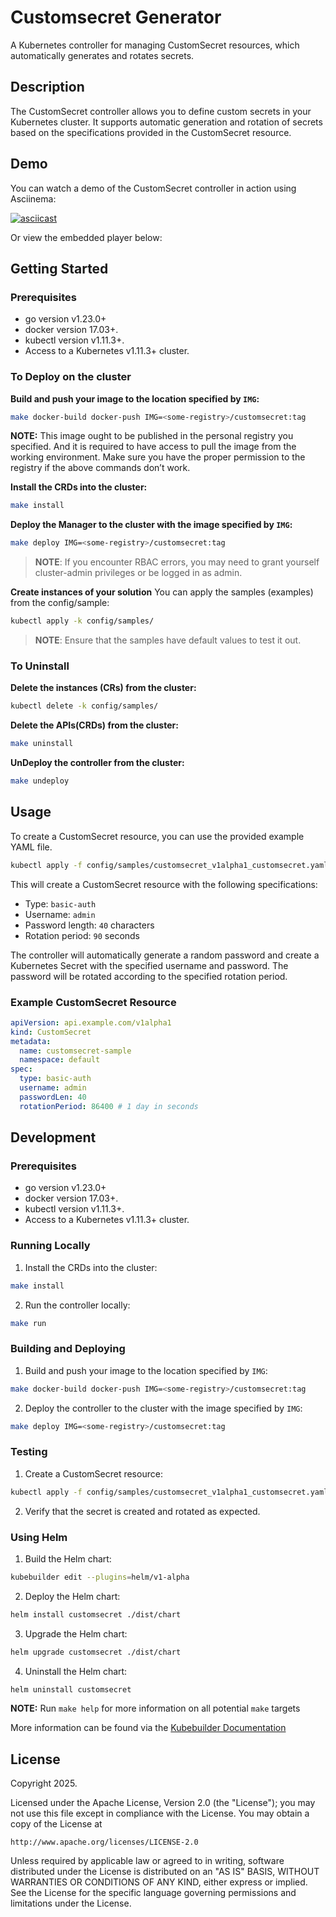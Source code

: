 # Customsecret Generator

A Kubernetes controller for managing CustomSecret resources, which automatically generates and rotates secrets.

## Description

The CustomSecret controller allows you to define custom secrets in your Kubernetes cluster. It supports automatic generation and rotation of secrets based on the specifications provided in the CustomSecret resource.

## Demo

You can watch a demo of the CustomSecret controller in action using Asciinema:

[![asciicast](https://asciinema.org/a/706702.svg)](https://asciinema.org/a/706702?t=30)

Or view the embedded player below:

<script src="https://asciinema.org/a/706702.js" id="asciicast-706702" async="true"></script>

## Getting Started

### Prerequisites
- go version v1.23.0+
- docker version 17.03+.
- kubectl version v1.11.3+.
- Access to a Kubernetes v1.11.3+ cluster.

### To Deploy on the cluster
**Build and push your image to the location specified by `IMG`:**

```sh
make docker-build docker-push IMG=<some-registry>/customsecret:tag
```

**NOTE:** This image ought to be published in the personal registry you specified.
And it is required to have access to pull the image from the working environment.
Make sure you have the proper permission to the registry if the above commands don’t work.

**Install the CRDs into the cluster:**

```sh
make install
```

**Deploy the Manager to the cluster with the image specified by `IMG`:**

```sh
make deploy IMG=<some-registry>/customsecret:tag
```

> **NOTE**: If you encounter RBAC errors, you may need to grant yourself cluster-admin
privileges or be logged in as admin.

**Create instances of your solution**
You can apply the samples (examples) from the config/sample:

```sh
kubectl apply -k config/samples/
```

>**NOTE**: Ensure that the samples have default values to test it out.

### To Uninstall
**Delete the instances (CRs) from the cluster:**

```sh
kubectl delete -k config/samples/
```

**Delete the APIs(CRDs) from the cluster:**

```sh
make uninstall
```

**UnDeploy the controller from the cluster:**

```sh
make undeploy
```

## Usage

To create a CustomSecret resource, you can use the provided example YAML file.

```sh
kubectl apply -f config/samples/customsecret_v1alpha1_customsecret.yaml
```

This will create a CustomSecret resource with the following specifications:
- Type: `basic-auth`
- Username: `admin`
- Password length: `40` characters
- Rotation period: `90` seconds

The controller will automatically generate a random password and create a Kubernetes Secret with the specified username and password. The password will be rotated according to the specified rotation period.

### Example CustomSecret Resource

```yaml
apiVersion: api.example.com/v1alpha1
kind: CustomSecret
metadata:
  name: customsecret-sample
  namespace: default
spec:
  type: basic-auth
  username: admin
  passwordLen: 40
  rotationPeriod: 86400 # 1 day in seconds
```

## Development

### Prerequisites

- go version v1.23.0+
- docker version 17.03+.
- kubectl version v1.11.3+.
- Access to a Kubernetes v1.11.3+ cluster.

### Running Locally

1. Install the CRDs into the cluster:

```sh
make install
```

2. Run the controller locally:

```sh
make run
```

### Building and Deploying

1. Build and push your image to the location specified by `IMG`:

```sh
make docker-build docker-push IMG=<some-registry>/customsecret:tag
```

2. Deploy the controller to the cluster with the image specified by `IMG`:

```sh
make deploy IMG=<some-registry>/customsecret:tag
```

### Testing

1. Create a CustomSecret resource:

```sh
kubectl apply -f config/samples/customsecret_v1alpha1_customsecret.yaml
```

2. Verify that the secret is created and rotated as expected.

### Using Helm

1. Build the Helm chart:

```sh
kubebuilder edit --plugins=helm/v1-alpha
```

2. Deploy the Helm chart:

```sh
helm install customsecret ./dist/chart
```

3. Upgrade the Helm chart:

```sh
helm upgrade customsecret ./dist/chart
```

4. Uninstall the Helm chart:

```sh
helm uninstall customsecret
```

**NOTE:** Run `make help` for more information on all potential `make` targets

More information can be found via the [Kubebuilder Documentation](https://book.kubebuilder.io/introduction.html)

## License

Copyright 2025.

Licensed under the Apache License, Version 2.0 (the "License");
you may not use this file except in compliance with the License.
You may obtain a copy of the License at

    http://www.apache.org/licenses/LICENSE-2.0

Unless required by applicable law or agreed to in writing, software
distributed under the License is distributed on an "AS IS" BASIS,
WITHOUT WARRANTIES OR CONDITIONS OF ANY KIND, either express or implied.
See the License for the specific language governing permissions and
limitations under the License.

